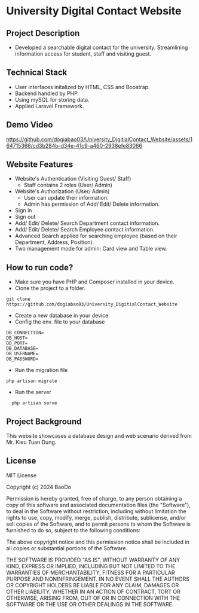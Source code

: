 # University Digital Contact Website

## Project Description 
* Developed a searchable digital contact for the university. Streamlining information access for student, staff and visiting guest.

## Technical Stack
* User interfaces initalized by HTML, CSS and Boostrap.
* Backend handled by PHP.
* Using mySQL for storing data.
* Applied Laravel Framework.

## Demo Video
https://github.com/dogiabao03/University_DigitialContact_Website/assets/164715366/cd3b284b-d34e-41c9-a460-2938efe83066

## Website Features
* Website's Authentication (Visiting Guest/ Staff)
    * Staff contains 2 roles (User/ Admin)
* Website's Authorization (User/ Admin)
    * User can update their information.
    * Admin has permission of Add/ Edit/ Delete information.
* Sign in
* Sign out
* Add/ Edit/ Delete/ Search Department contact information.
* Add/ Edit/ Delete/ Search Employee contact information.
* Advanced Search applied for searching employee (based on their Department, Address, Position).
* Two management mode for admin: Card view and Table view.

## How to run code?
* Make sure you have PHP and Composer installed in your device.
* Clone the project to a folder.
``` properties
git clone https://github.com/dogiabao03/University_DigitialContact_Website
```
* Create a new database in your device
* Config the env. file to your database
```properties
DB_CONNECTION=
DB_HOST=
DB_PORT=
DB_DATABASE=
DB_USERNAME=
DB_PASSWORD=
```
* Run the migration file
```properties
php artisan migrate
```
* Run the server
``` properties
  php artisan serve
```

## Project Background
This website showcases a database design and web scenario derived from Mr. Kieu Tuan Dung.

## License
MIT License

Copyright (c) 2024 BaoDo

Permission is hereby granted, free of charge, to any person obtaining a copy
of this software and associated documentation files (the "Software"), to deal
in the Software without restriction, including without limitation the rights
to use, copy, modify, merge, publish, distribute, sublicense, and/or sell
copies of the Software, and to permit persons to whom the Software is
furnished to do so, subject to the following conditions:

The above copyright notice and this permission notice shall be included in all
copies or substantial portions of the Software.

THE SOFTWARE IS PROVIDED "AS IS", WITHOUT WARRANTY OF ANY KIND, EXPRESS OR
IMPLIED, INCLUDING BUT NOT LIMITED TO THE WARRANTIES OF MERCHANTABILITY,
FITNESS FOR A PARTICULAR PURPOSE AND NONINFRINGEMENT. IN NO EVENT SHALL THE
AUTHORS OR COPYRIGHT HOLDERS BE LIABLE FOR ANY CLAIM, DAMAGES OR OTHER
LIABILITY, WHETHER IN AN ACTION OF CONTRACT, TORT OR OTHERWISE, ARISING FROM,
OUT OF OR IN CONNECTION WITH THE SOFTWARE OR THE USE OR OTHER DEALINGS IN THE
SOFTWARE.
 

  



